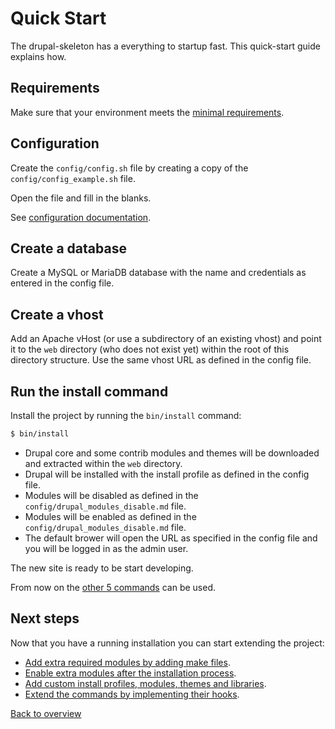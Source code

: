 # Quick Start
The drupal-skeleton has a everything to startup fast. This quick-start guide
explains how.


## Requirements
Make sure that your environment meets the
[minimal requirements][link-requirements].


## Configuration
Create the `config/config.sh` file by creating a copy of the
`config/config_example.sh` file.

Open the file and fill in the blanks.

See [configuration documentation][link-config-config].



## Create a database
Create a MySQL or MariaDB database with the name and credentials as entered in
the config file.



## Create a vhost
Add an Apache vHost (or use a subdirectory of an existing vhost) and point it
to the `web` directory (who does not exist yet) within the root of this
directory structure. Use the same vhost URL as defined in the config file.



## Run the install command
Install the project by running the `bin/install` command:

```bash
$ bin/install
```

- Drupal core and some contrib modules and themes will be downloaded and
  extracted within the `web` directory.
- Drupal will be installed with the install profile as defined in the config
  file.
- Modules will be disabled as defined in the `config/drupal_modules_disable.md`
  file.
- Modules will be enabled as defined in the `config/drupal_modules_disable.md`
  file.
- The default brower will open the URL as specified in the config file and you
  will be logged in as the admin user.

The new site is ready to be start developing.

From now on the [other 5 commands][link-commands] can be used.



## Next steps
Now that you have a running installation you can start extending the project:

- [Add extra required modules by adding make files][link-config-make].
- [Enable extra modules after the installation process][link-config-modules].
- [Add custom install profiles, modules, themes and libraries][link-project].
- [Extend the commands by implementing their hooks][link-hooks].



[Back to overview][link-overview]



[link-requirements]: requirements.md
[link-config-config]: config-config.md
[link-documentation]: README.md
[link-commands]: README.md#commands
[link-config-make]: config-make.sh
[link-config-modules]: config-modules.md
[link-project]: project.md
[link-hooks]: hooks.md

[link-overview]: README.md
